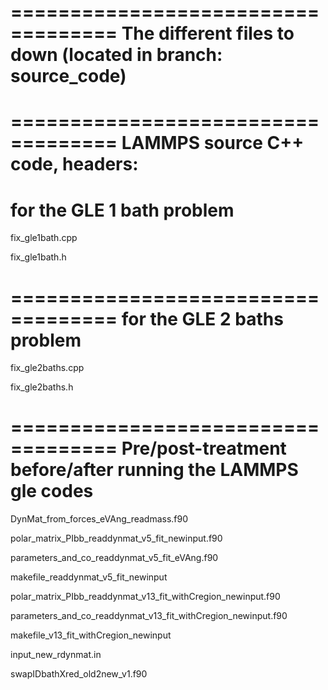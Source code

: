 ===================================
The different files to down (located in branch: source_code)
===================================

===================================
LAMMPS source C++ code, headers:
===================================
for the GLE 1 bath problem
===================================
fix_gle1bath.cpp

fix_gle1bath.h

===================================
for the GLE 2 baths problem
===================================
fix_gle2baths.cpp

fix_gle2baths.h


===================================
Pre/post-treatment before/after running the LAMMPS gle codes
===================================

DynMat_from_forces_eVAng_readmass.f90

polar_matrix_PIbb_readdynmat_v5_fit_newinput.f90

parameters_and_co_readdynmat_v5_fit_eVAng.f90

makefile_readdynmat_v5_fit_newinput

polar_matrix_PIbb_readdynmat_v13_fit_withCregion_newinput.f90

parameters_and_co_readdynmat_v13_fit_withCregion_newinput.f90

makefile_v13_fit_withCregion_newinput

input_new_rdynmat.in

swapIDbathXred_old2new_v1.f90

